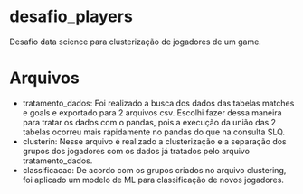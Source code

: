 # desafio_players
Desafio data science para clusterização de jogadores de um game.

# Arquivos
* tratamento_dados: Foi realizado a busca dos dados das tabelas matches e goals e exportado para 2 arquivos csv. Escolhi fazer dessa maneira para tratar os dados com o pandas, pois a execução da união das 2 tabelas ocorreu mais rápidamente no pandas do que na consulta SLQ.
* clusterin: Nesse arquivo é realizado a clusterização e a separação dos grupos dos jogadores com os dados já tratados pelo arquivo tratamento_dados.
* classificacao: De acordo com os grupos criados no arquivo clustering, foi aplicado um modelo de ML para classificação de novos jogadores.
